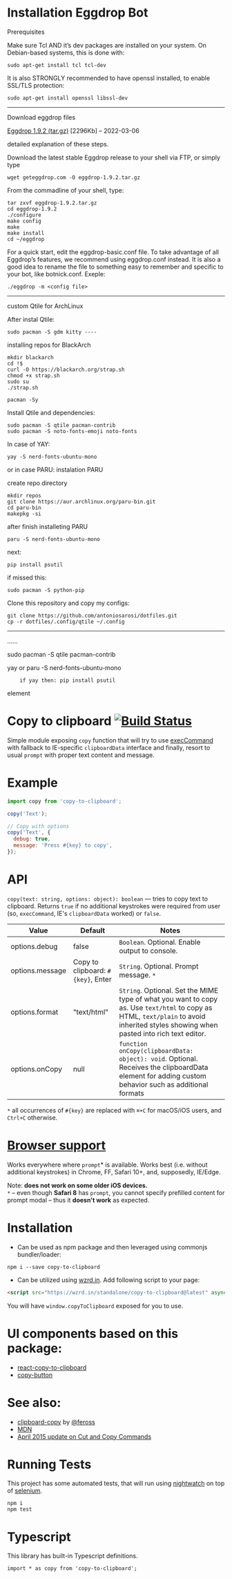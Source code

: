 # Installation Eggdrop Bot


Prerequisites

Make sure Tcl AND it’s dev packages are installed on your system. On Debian-based systems, this is done with:

	sudo apt-get install tcl tcl-dev

It is also STRONGLY recommended to have openssl installed, to enable SSL/TLS protection:

	sudo apt-get install openssl libssl-dev
------

Download eggdrop files

[Eggdrop 1.9.2 (tar.gz)](http://ftp.eggheads.org/pub/eggdrop/source/1.9/eggdrop-1.9.2.tar.gz) [2296Kb] – 2022-03-06



detailed explanation of these steps.

Download the latest stable Eggdrop release to your shell via FTP, or simply type 

	wget geteggdrop.com -O eggdrop-1.9.2.tar.gz
	
From the commadline of your shell, type: 

	tar zxvf eggdrop-1.9.2.tar.gz
	cd eggdrop-1.9.2
	./configure
   	make config
   	make
  	make install
   	cd ~/eggdrop

For a quick start, edit the eggdrop-basic.conf file. To take advantage of all Eggdrop’s features, we recommend using eggdrop.conf instead. It is also a good idea to rename the file to something easy to remember and specific to your bot, like botnick.conf.
Exeple:

   	./eggdrop -m <config file>










-------------------
custom Qtile for ArchLinux

After instal Qtile:

	sudo pacman -S gdm kitty ----
	
	

installing repos for BlackArch 

	mkdir blackarch
	cd !$
	curl -O https://blackarch.org/strap.sh
	chmod +x strap.sh
	sudo su
	./strap.sh
	
	pacman -Sy


Install Qtile and dependencies:

	sudo pacman -S qtile pacman-contrib
	sudo pacman -S noto-fonts-emoji noto-fonts 

In case of YAY:

	yay -S nerd-fonts-ubuntu-mono
	
	
or in case PARU:
instalation PARU

create repo directory

	mkdir repos
	git clone https://aur.archlinux.org/paru-bin.git
	cd paru-bin
	makepkg -si

after finish installeting PARU

	paru -S nerd-fonts-ubuntu-mono
	
next:

	pip install psutil
	
if missed this:

	sudo pacman -S python-pip


Clone this repository and copy my configs:

	git clone https://github.com/antoniosarosi/dotfiles.git
	cp -r dotfiles/.config/qtile ~/.config







--------------------------------------------------


......

sudo pacman -S qtile pacman-contrib

yay or paru -S nerd-fonts-ubuntu-mono



		if yay then: pip install psutil


<clipboard-copy> element
	

# Copy to clipboard [![Build Status](https://travis-ci.org/sudodoki/copy-to-clipboard.svg?branch=master)](https://travis-ci.org/sudodoki/copy-to-clipboard)

Simple module exposing `copy` function that will try to use [execCommand](https://developer.mozilla.org/en-US/docs/Web/API/Document/execCommand#) with fallback to IE-specific `clipboardData` interface and finally, resort to usual `prompt` with proper text content and message.

# Example

```js
import copy from 'copy-to-clipboard';

copy('Text');

// Copy with options
copy('Text', {
  debug: true,
  message: 'Press #{key} to copy',
});
```

# API

`copy(text: string, options: object): boolean` &mdash; tries to copy text to clipboard. Returns `true` if no additional keystrokes were required from user (so, `execCommand`, IE's `clipboardData` worked) or `false`.

|Value |Default |Notes|
|------|--------|-----|
|options.debug  |false| `Boolean`. Optional. Enable output to console. |
|options.message|Copy to clipboard: `#{key}`, Enter| `String`. Optional. Prompt message. `*` |
|options.format|"text/html"| `String`. Optional. Set the MIME type of what you want to copy as. Use `text/html` to copy as HTML, `text/plain` to avoid inherited styles showing when pasted into rich text editor. |
|options.onCopy|null| `function onCopy(clipboardData: object): void`. Optional. Receives the clipboardData element for adding custom behavior such as additional formats |

`*` all occurrences of `#{key}` are replaced with `⌘+C` for macOS/iOS users, and `Ctrl+C` otherwise.

# [Browser support](http://caniuse.com/#feat=document-execcommand)

Works everywhere where `prompt`* is available. Works best (i.e. without additional keystrokes) in Chrome, FF, Safari 10+, and, supposedly, IE/Edge.

Note: **does not work on some older iOS devices.**  
`*` – even though **Safari 8** has `prompt`, you cannot specify prefilled content for prompt modal – thus it **doesn't work** as expected.

# Installation

+ Can be used as npm package and then leveraged using commonjs bundler/loader:
```
npm i --save copy-to-clipboard
```
+ Can be utilized using [wzrd.in](https://wzrd.in/). Add following script to your page:
```html
<script src="https://wzrd.in/standalone/copy-to-clipboard@latest" async></script>
```
You will have `window.copyToClipboard` exposed for you to use.

# UI components based on this package:
+ [react-copy-to-clipboard](https://github.com/nkbt/react-copy-to-clipboard)
+ [copy-button](https://github.com/sudodoki/copy-button)

# See also:
+ [clipboard-copy](https://github.com/feross/clipboard-copy) by [@feross](https://github.com/feross)
+ [MDN](https://developer.mozilla.org/en-US/docs/Web/API/Document/execCommand#Browser_Compatibility)
+ [April 2015 update on Cut and Copy Commands](http://updates.html5rocks.com/2015/04/cut-and-copy-commands)

# Running Tests
This project has some automated tests, that will run using [nightwatch](nightwatchjs.org) on top of [selenium](http://www.seleniumhq.org/).

```
npm i
npm test
```
# Typescript
This library has built-in Typescript definitions.

```
import * as copy from 'copy-to-clipboard';
```
